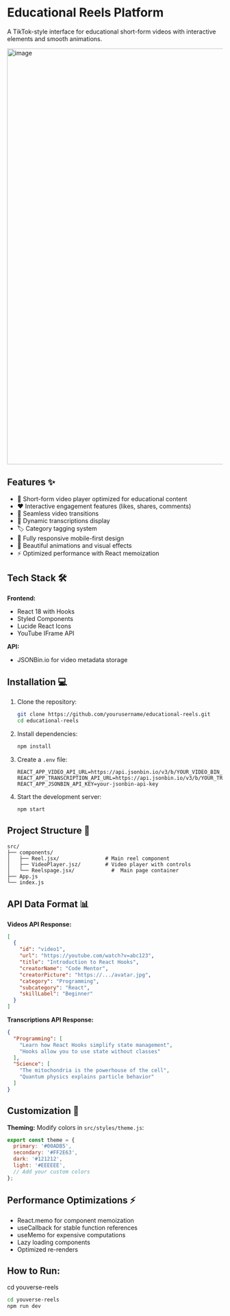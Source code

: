 
# Educational Reels Platform 

A TikTok-style interface for educational short-form videos with interactive elements and smooth animations.

<img width="1912" height="972" alt="image" src="https://github.com/user-attachments/assets/fb2fbd9e-13b2-4c20-9e8a-3f25b0b2fc6e" />

## Features ✨

- 🎥 Short-form video player optimized for educational content
- ♥️ Interactive engagement features (likes, shares, comments)
- 🔄 Seamless video transitions
- 📝 Dynamic transcriptions display
- 🏷️ Category tagging system
- 📱 Fully responsive mobile-first design
- 🎨 Beautiful animations and visual effects
- ⚡ Optimized performance with React memoization

## Tech Stack 🛠️

**Frontend:**
- React 18 with Hooks
- Styled Components
- Lucide React Icons
- YouTube IFrame API

**API:**
- JSONBin.io for video metadata storage

## Installation 💻

1. Clone the repository:
   ```bash
   git clone https://github.com/yourusername/educational-reels.git
   cd educational-reels
   ```

2. Install dependencies:
   ```bash
   npm install
   ```

3. Create a `.env` file:
   ```env
   REACT_APP_VIDEO_API_URL=https://api.jsonbin.io/v3/b/YOUR_VIDEO_BIN_ID
   REACT_APP_TRANSCRIPTION_API_URL=https://api.jsonbin.io/v3/b/YOUR_TRANSCRIPTION_BIN_ID
   REACT_APP_JSONBIN_API_KEY=your-jsonbin-api-key
   ```

4. Start the development server:
   ```bash
   npm start
   ```

## Project Structure 📂

```
src/
├── components/
│   ├── Reel.jsx/               # Main reel component
│   ├── VideoPlayer.jsz/        # Video player with controls
│   └── Reelspage.jsx/            #  Main page container
├── App.js
└── index.js
```

## API Data Format 📊

**Videos API Response:**
```json
[
  {
    "id": "video1",
    "url": "https://youtube.com/watch?v=abc123",
    "title": "Introduction to React Hooks",
    "creatorName": "Code Mentor",
    "creatorPicture": "https://.../avatar.jpg",
    "category": "Programming",
    "subcategory": "React",
    "skillLabel": "Beginner"
  }
]
```

**Transcriptions API Response:**
```json
{
  "Programming": [
    "Learn how React Hooks simplify state management",
    "Hooks allow you to use state without classes"
  ],
  "Science": [
    "The mitochondria is the powerhouse of the cell",
    "Quantum physics explains particle behavior"
  ]
}
```

## Customization 🎨

**Theming:**
Modify colors in `src/styles/theme.js`:
```js
export const theme = {
  primary: '#00ADB5',
  secondary: '#FF2E63',
  dark: '#121212',
  light: '#EEEEEE',
  // Add your custom colors
};
````

## Performance Optimizations ⚡

- React.memo for component memoization
- useCallback for stable function references
- useMemo for expensive computations
- Lazy loading components
- Optimized re-renders


## How to Run:
cd youverse-reels
```bash
cd youverse-reels
npm run dev
````
